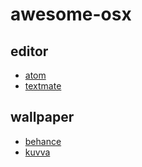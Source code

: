 # awesome-osx
## editor
- [atom](http://atom.io "Atom Editor")
- [textmate](https://macromates.com/download "Textmate")

## wallpaper
- [behance](https://itunes.apple.com/us/app/wallpaper-by-behance/id885319628?mt=12 "Wallpaper by Behance")
- [kuvva](https://www.kuvva.com/mac "Kuvva")